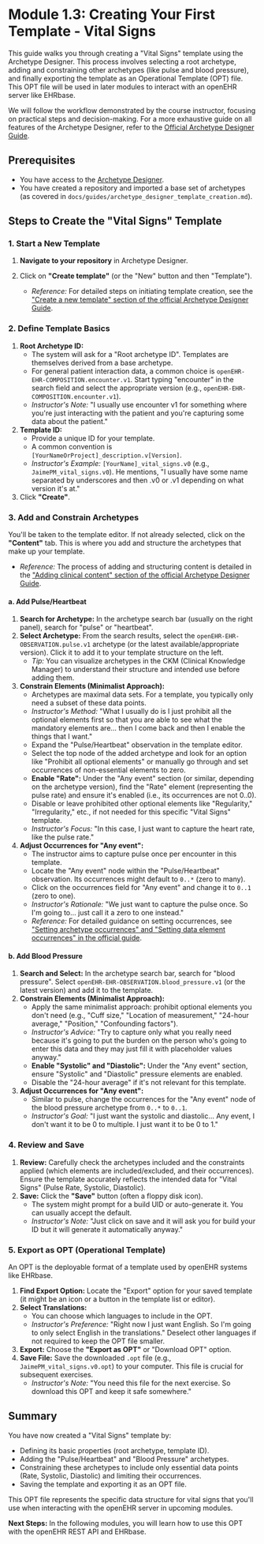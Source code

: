 # Module 1.3: Creating Your First Template - Vital Signs

This guide walks you through creating a "Vital Signs" template using the Archetype Designer. This process involves selecting a root archetype, adding and constraining other archetypes (like pulse and blood pressure), and finally exporting the template as an Operational Template (OPT) file. This OPT file will be used in later modules to interact with an openEHR server like EHRbase.

We will follow the workflow demonstrated by the course instructor, focusing on practical steps and decision-making. For a more exhaustive guide on all features of the Archetype Designer, refer to the [Official Archetype Designer Guide](https://openehr.atlassian.net/wiki/spaces/healthmod/pages/561676329/Archetype+Designer+Guide+for+UCL+Standards+Interoperability+Course).

## Prerequisites

*   You have access to the [Archetype Designer](https://tools.openehr.org/designer/).
*   You have created a repository and imported a base set of archetypes (as covered in `docs/guides/archetype_designer_template_creation.md`).

## Steps to Create the "Vital Signs" Template

### 1. Start a New Template

1.  **Navigate to your repository** in Archetype Designer.
2.  Click on **"Create template"** (or the "New" button and then "Template").

    *   *Reference:* For detailed steps on initiating template creation, see the ["Create a new template" section of the official Archetype Designer Guide](https://openehr.atlassian.net/wiki/spaces/healthmod/pages/561676329/Archetype+Designer+Guide+for+UCL+Standards+Interoperability+Course#Create-a-new-template).

### 2. Define Template Basics

1.  **Root Archetype ID:**
    *   The system will ask for a "Root archetype ID". Templates are themselves derived from a base archetype.
    *   For general patient interaction data, a common choice is `openEHR-EHR-COMPOSITION.encounter.v1`. Start typing "encounter" in the search field and select the appropriate version (e.g., `openEHR-EHR-COMPOSITION.encounter.v1`).
    *   *Instructor's Note:* "I usually use encounter v1 for something where you're just interacting with the patient and you're capturing some data about the patient."
2.  **Template ID:**
    *   Provide a unique ID for your template.
    *   A common convention is `[YourNameOrProject]_description.v[Version]`.
    *   *Instructor's Example:* `[YourName]_vital_signs.v0` (e.g., `JaimePM_vital_signs.v0`). He mentions, "I usually have some name separated by underscores and then .v0 or .v1 depending on what version it's at."
3.  Click **"Create"**.

### 3. Add and Constrain Archetypes

You'll be taken to the template editor. If not already selected, click on the **"Content"** tab. This is where you add and structure the archetypes that make up your template.

*   *Reference:* The process of adding and structuring content is detailed in the ["Adding clinical content" section of the official Archetype Designer Guide](https://openehr.atlassian.net/wiki/spaces/healthmod/pages/561676329/Archetype+Designer+Guide+for+UCL+Standards+Interoperability+Course#Adding-clinical-content).

#### a. Add Pulse/Heartbeat

1.  **Search for Archetype:** In the archetype search bar (usually on the right panel), search for "pulse" or "heartbeat".
2.  **Select Archetype:** From the search results, select the `openEHR-EHR-OBSERVATION.pulse.v1` archetype (or the latest available/appropriate version). Click it to add it to your template structure on the left.
    *   *Tip:* You can visualize archetypes in the CKM (Clinical Knowledge Manager) to understand their structure and intended use before adding them.
3.  **Constrain Elements (Minimalist Approach):**
    *   Archetypes are maximal data sets. For a template, you typically only need a subset of these data points.
    *   *Instructor's Method:* "What I usually do is I just prohibit all the optional elements first so that you are able to see what the mandatory elements are... then I come back and then I enable the things that I want."
    *   Expand the "Pulse/Heartbeat" observation in the template editor.
    *   Select the top node of the added archetype and look for an option like "Prohibit all optional elements" or manually go through and set occurrences of non-essential elements to zero.
    *   **Enable "Rate":** Under the "Any event" section (or similar, depending on the archetype version), find the "Rate" element (representing the pulse rate) and ensure it's enabled (i.e., its occurrences are not 0..0).
    *   Disable or leave prohibited other optional elements like "Regularity," "Irregularity," etc., if not needed for this specific "Vital Signs" template.
    *   *Instructor's Focus:* "In this case, I just want to capture the heart rate, like the pulse rate."
4.  **Adjust Occurrences for "Any event":**
    *   The instructor aims to capture pulse once per encounter in this template.
    *   Locate the "Any event" node within the "Pulse/Heartbeat" observation. Its occurrences might default to `0..*` (zero to many).
    *   Click on the occurrences field for "Any event" and change it to `0..1` (zero to one).
    *   *Instructor's Rationale:* "We just want to capture the pulse once. So I'm going to... just call it a zero to one instead."
    *   *Reference:* For detailed guidance on setting occurrences, see ["Setting archetype occurrences" and "Setting data element occurrences" in the official guide](https://openehr.atlassian.net/wiki/spaces/healthmod/pages/561676329/Archetype+Designer+Guide+for+UCL+Standards+Interoperability+Course#Refining-content).

#### b. Add Blood Pressure

1.  **Search and Select:** In the archetype search bar, search for "blood pressure". Select `openEHR-EHR-OBSERVATION.blood_pressure.v1` (or the latest version) and add it to the template.
2.  **Constrain Elements (Minimalist Approach):**
    *   Apply the same minimalist approach: prohibit optional elements you don't need (e.g., "Cuff size," "Location of measurement," "24-hour average," "Position," "Confounding factors").
    *   *Instructor's Advice:* "Try to capture only what you really need because it's going to put the burden on the person who's going to enter this data and they may just fill it with placeholder values anyway."
    *   **Enable "Systolic" and "Diastolic":** Under the "Any event" section, ensure "Systolic" and "Diastolic" pressure elements are enabled.
    *   Disable the "24-hour average" if it's not relevant for this template.
3.  **Adjust Occurrences for "Any event":**
    *   Similar to pulse, change the occurrences for the "Any event" node of the blood pressure archetype from `0..*` to `0..1`.
    *   *Instructor's Goal:* "I just want the systolic and diastolic... Any event, I don't want it to be 0 to multiple. I just want it to be 0 to 1."

### 4. Review and Save

1.  **Review:** Carefully check the archetypes included and the constraints applied (which elements are included/excluded, and their occurrences). Ensure the template accurately reflects the intended data for "Vital Signs" (Pulse Rate, Systolic, Diastolic).
2.  **Save:** Click the **"Save"** button (often a floppy disk icon).
    *   The system might prompt for a build UID or auto-generate it. You can usually accept the default.
    *   *Instructor's Note:* "Just click on save and it will ask you for build your ID but it will generate it automatically anyway."

### 5. Export as OPT (Operational Template)

An OPT is the deployable format of a template used by openEHR systems like EHRbase.

1.  **Find Export Option:** Locate the "Export" option for your saved template (it might be an icon or a button in the template list or editor).
2.  **Select Translations:**
    *   You can choose which languages to include in the OPT.
    *   *Instructor's Preference:* "Right now I just want English. So I'm going to only select English in the translations." Deselect other languages if not required to keep the OPT file smaller.
3.  **Export:** Choose the **"Export as OPT"** or "Download OPT" option.
4.  **Save File:** Save the downloaded `.opt` file (e.g., `JaimePM_vital_signs.v0.opt`) to your computer. This file is crucial for subsequent exercises.
    *   *Instructor's Note:* "You need this file for the next exercise. So download this OPT and keep it safe somewhere."

## Summary

You have now created a "Vital Signs" template by:
*   Defining its basic properties (root archetype, template ID).
*   Adding the "Pulse/Heartbeat" and "Blood Pressure" archetypes.
*   Constraining these archetypes to include only essential data points (Rate, Systolic, Diastolic) and limiting their occurrences.
*   Saving the template and exporting it as an OPT file.

This OPT file represents the specific data structure for vital signs that you'll use when interacting with the openEHR server in upcoming modules.

**Next Steps:** In the following modules, you will learn how to use this OPT with the openEHR REST API and EHRbase.

